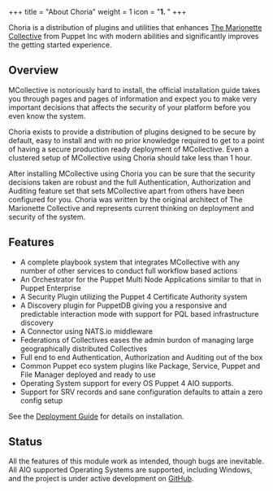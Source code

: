 +++
title = "About Choria"
weight = 1
icon = "<b>1. </b>"
+++

Choria is a distribution of plugins and utilities that enhances [The Marionette Collective](https://docs.puppet.com/mcollective/) from Puppet Inc with modern abilities and significantly improves the getting started experience.

## Overview

MCollective is notoriously hard to install, the official installation guide takes you through pages and pages of information and expect you to make very important decisions that affects the security of your platform before you even know the system.

Choria exists to provide a distribution of plugins designed to be secure by default, easy to install and with no prior knowledge required to get to a point of having a secure production ready deployment of MCollective. Even a clustered setup of MCollective using Choria should take less than 1 hour.

After installing MCollective using Choria you can be sure that the security decisions taken are robust and the full Authentication, Authorization and Auditing feature set that sets MCollective apart from others have been configured for you.  Choria was written by the original architect of The Marionette Collective and represents current thinking on deployment and security of the system.

## Features

  * A complete playbook system that integrates MCollective with any number of other services to conduct full workflow based actions
  * An Orchestrator for the Puppet Multi Node Applications similar to that in Puppet Enterprise
  * A Security Plugin utilizing the Puppet 4 Certificate Authority system
  * A Discovery plugin for PuppetDB giving you a responsive and predictable interaction mode with support for PQL based infrastructure discovery
  * A Connector using NATS.io middleware
  * Federations of Collectives eases the admin burdon of managing large geographically distributed Collectives
  * Full end to end Authentication, Authorization and Auditing out of the box
  * Common Puppet eco system plugins like Package, Service, Puppet and File Manager deployed and ready to use
  * Operating System support for every OS Puppet 4 AIO supports.
  * Support for SRV records and sane configuration defaults to attain a zero config setup

See the [Deployment Guide](../deployment) for details on installation.

## Status

All the features of this module work as intended, though bugs are inevitable.  All AIO supported Operating Systems are supported, including Windows, and the project is under active development on [GitHub](https://github.com/choria-io).
